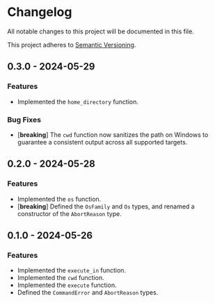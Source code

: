 # Changelog

All notable changes to this project will be documented in this file.

This project adheres to [Semantic Versioning](https://semver.org/spec/v2.0.0.html).

## 0.3.0 - 2024-05-29

### Features

-   Implemented the `home_directory` function.

### Bug Fixes

-   [**breaking**] The `cwd` function now sanitizes the path on Windows to guarantee a consistent output across all
    supported targets.

## 0.2.0 - 2024-05-28

### Features

-   Implemented the `os` function.
-   [**breaking**] Defined the `OsFamily` and `Os` types, and renamed a constructor of the `AbortReason` type.

## 0.1.0 - 2024-05-26

### Features

-   Implemented the `execute_in` function.
-   Implemented the `cwd` function.
-   Implemented the `execute` function.
-   Defined the `CommandError` and `AbortReason` types.

<!-- scaffolded by git-cliff -->
